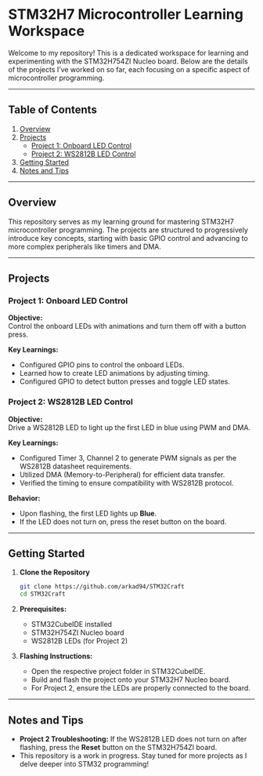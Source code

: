 # STM32H7 Microcontroller Learning Workspace

Welcome to my repository! This is a dedicated workspace for learning and experimenting with the STM32H754ZI Nucleo board. Below are the details of the projects I’ve worked on so far, each focusing on a specific aspect of microcontroller programming.

---

## Table of Contents
1. [Overview](#overview)
2. [Projects](#projects)
   - [Project 1: Onboard LED Control](#project-1-onboard-led-control)
   - [Project 2: WS2812B LED Control](#project-2-ws2812b-led-control)
3. [Getting Started](#getting-started)
4. [Notes and Tips](#notes-and-tips)

---

## Overview

This repository serves as my learning ground for mastering STM32H7 microcontroller programming. The projects are structured to progressively introduce key concepts, starting with basic GPIO control and advancing to more complex peripherals like timers and DMA.

---

## Projects

### Project 1: Onboard LED Control

**Objective:**  
Control the onboard LEDs with animations and turn them off with a button press.

**Key Learnings:**  
- Configured GPIO pins to control the onboard LEDs.
- Learned how to create LED animations by adjusting timing.
- Configured GPIO to detect button presses and toggle LED states.

### Project 2: WS2812B LED Control

**Objective:**  
Drive a WS2812B LED to light up the first LED in blue using PWM and DMA.

**Key Learnings:**  
- Configured Timer 3, Channel 2 to generate PWM signals as per the WS2812B datasheet requirements.
- Utilized DMA (Memory-to-Peripheral) for efficient data transfer.
- Verified the timing to ensure compatibility with WS2812B protocol.

**Behavior:**  
- Upon flashing, the first LED lights up **Blue**.
- If the LED does not turn on, press the reset button on the board.

---

## Getting Started

1. **Clone the Repository**  
   ```bash
   git clone https://github.com/arkad94/STM32Craft
   cd STM32Craft
   ```

2. **Prerequisites:**  
   - STM32CubeIDE installed
   - STM32H754ZI Nucleo board
   - WS2812B LEDs (for Project 2)

3. **Flashing Instructions:**  
   - Open the respective project folder in STM32CubeIDE.
   - Build and flash the project onto your STM32H7 Nucleo board.
   - For Project 2, ensure the LEDs are properly connected to the board.

---

## Notes and Tips

- **Project 2 Troubleshooting:** If the WS2812B LED does not turn on after flashing, press the **Reset** button on the STM32H754ZI board.
- This repository is a work in progress. Stay tuned for more projects as I delve deeper into STM32 programming!


